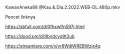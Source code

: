 KawanAneka88
@Kau.&.Dia.2.2022.WEB-DL.480p.mkv

Pencet linknya

https://sbfull.com/d/0fhxwlfn597j.html

https://dood.pm/d/9bndcyq9t2ub

https://streamlare.com/v/vr8WdlWREBWzjx4q

